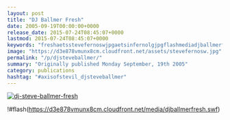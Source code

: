```yaml
---
layout: post
title: "DJ Ballmer Fresh"
date: 2005-09-19T00:00:00+0000
release_date: 2015-07-24T08:45:07+0000
lastmod: 2015-07-24T08:45:07+0000
keywords: "freshaetsstevefernoswjpgaetsinfernolgjpgflashmediadjballmerfreshswf, ballmer, steve"
image: "https://d3e878vmunx8cm.cloudfront.net/assets/stevefernosw.jpg"
permalink: "/p/djsteveballmer/"
summary: "Originally published Monday September, 19th 2005"
category: publications
hashtag: "#axisofstevil_djsteveballmer"
---
```


[![dj-steve-ballmer-fresh](https://d3e878vmunx8cm.cloudfront.net/assets/stevefernosw.jpg)](https://d3e878vmunx8cm.cloudfront.net/assets/Infernolg.jpg)

!#flash(https://d3e878vmunx8cm.cloudfront.net/media/djballmerfresh.swf)

